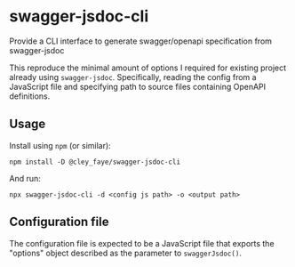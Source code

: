 swagger-jsdoc-cli
=================
Provide a CLI interface to generate swagger/openapi specification from swagger-jsdoc

This reproduce the minimal amount of options I required for existing project already using
`swagger-jsdoc`.
Specifically, reading the config from a JavaScript file and specifying path to source files
containing OpenAPI definitions.

Usage
-----
Install using `npm` (or similar):

```shell
npm install -D @cley_faye/swagger-jsdoc-cli
```

And run:

```shell
npx swagger-jsdoc-cli -d <config js path> -o <output path>
```

Configuration file
------------------
The configuration file is expected to be a JavaScript file that exports the "options" object
described as the parameter to `swaggerJsdoc()`.
